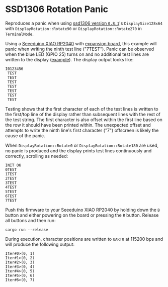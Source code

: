 SSD1306 Rotation Panic
===

Reproduces a panic when using [ssd1306 version `0.8.1`](https://docs.rs/ssd1306/0.8.1/ssd1306/index.html)'s `DisplaySize128x64` with `DisplayRotation::Rotate90` or `DisplayRotation::Rotate270` in `TerminalMode`.

Using a [Seeeduino XIAO RP2040](https://github.com/rp-rs/rp-hal-boards/tree/main/boards/seeeduino-xiao-rp2040) with [expansion board](https://wiki.seeedstudio.com/Seeeduino-XIAO-Expansion-Board/), this example will panic when writing the ninth test line ("7TEST"). Panic can be observed when the blue LED (GPIO 25) turns on and no additional test lines are written to the display ([example](./sample-panic.jpg)). The display output looks like:

```
I0123456
 TEST
 TEST
 TEST
 TEST
 TEST
 TEST
 TEST
```

Testing shows that the first character of each of the test lines is written to the first/top line of the display rather than subsequent lines with the rest of the test string. The first character is also offset within the first line based on the row it should have been printed within. The unexpected offset and attempts to write the ninth line's first character ("7") offscreen is likely the cause of the panic.

When `DisplayRotation::Rotate0` or `DisplayRotation::Rotate180` are used, no panic is produced and the display prints test lines continuously and correctly, scrolling as needed:

```
INIT OK
0TEST
1TEST
2TEST
3TEST
4TEST
5TEST
6TEST
7TEST
```

Push this firmware to your Seeeduino XIAO RP2040 by holding down the `B` button and either powering on the board or pressing the `R` button. Release all buttons and then run:

```
cargo run --release
```

During execution, character positions are written to `UART0` at 115200 bps and will produce the following output:

```
Iter#0>(0, 1)
Iter#1>(0, 2)
Iter#2>(0, 3)
Iter#3>(0, 4)
Iter#4>(0, 5)
Iter#5>(0, 6)
Iter#6>(0, 7)
```
